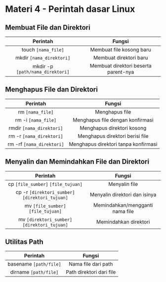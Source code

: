 # Materi 4 - Perintah dasar Linux

## Membuat File dan Direktori

| Perintah | Fungsi |
|:--:|:--:|
| touch `[nama_file]` | Membuat file kosong baru |
| mkdir `[nama_direktori]` | Membuat direktori baru |
| mkdir -p `[path/nama_direktori]` | Membuat direktori beserta parent-nya |

## Menghapus File dan Direktori

| Perintah | Fungsi |
|:--:|:--:|
| rm `[nama_file]` | Menghapus file |
| rm -i `[nama_file]` | Menghapus file dengan konfirmasi |
| rmdir `[nama_direktori]` | Menghapus direktori kosong |
| rm -r `[nama_direktori]` | Menghapus direktori berisi file |
| rm -rf `[nama_direktori]` | Menghapus direktori tanpa konfirmasi |

## Menyalin dan Memindahkan File dan Direktori

| Perintah | Fungsi |
|:--:|:--:|
| cp `[file_sumber]` `[file_tujuan]` | Menyalin file |
| cp -r `[direktori_sumber]` `[direktori_tujuan]` | Menyalin direktori dan isinya |
| mv `[file_sumber]` `[file_tujuan]` | Memindahkan/mengganti nama file |
| mv `[direktori_sumber]` `[direktori_tujuan]` | Memindahkan direktori |

## Utilitas Path

| Perintah | Fungsi |
|:--:|:--:|
| basename `[path/file]` | Nama file dari path |
| dirname `[path/file]` | Path direktori dari file |
